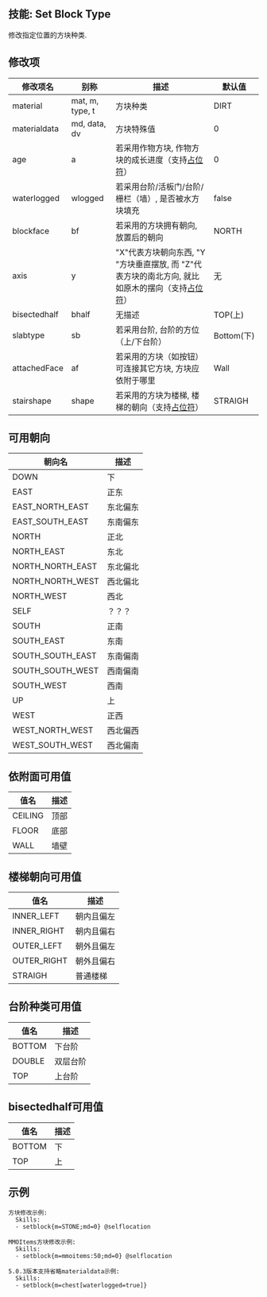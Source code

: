 技能: Set Block Type
--------------------------

修改指定位置的方块种类.

修改项
----------

| 修改项名 | 别称    | 描述                                                                                                    | 默认值 |
|-----------|------------|----------------------------------------------------------------------------------------------------------------|---------------|
| material  | mat, m, type, t | 方块种类 | DIRT          |
| materialdata      | md, data, dv      | 方块特殊值           | 0             |
| age | a | 若采用作物方块, 作物方块的成长进度（支持[占位符](/技能/占位符)） | 0             |
| waterlogged | wlogged | 若采用台阶/活板门/台阶/栅栏（墙）, 是否被水方块填充 | false  |
| blockface | bf | 若采用的方块拥有朝向, 放置后的朝向 | NORTH  |
| axis | y | "X"代表方块朝向东西, "Y "方块垂直摆放, 而 "Z"代表方块的南北方向, 就比如原木的摆向（支持[占位符](/技能/占位符)） | 无             |
| bisectedhalf | bhalf | 无描述 | TOP(上)  |
| slabtype | sb | 若采用台阶, 台阶的方位（上/下台阶） | Bottom(下)  |
| attachedFace | af | 若采用的方块（如按钮）可连接其它方块, 方块应依附于哪里 | Wall |
| stairshape | shape | 若采用的方块为楼梯, 楼梯的朝向（支持[占位符](/技能/占位符)） | STRAIGH |

可用朝向
-------

| 朝向名 | 描述 |
| - | - |
| DOWN | 下 |
| EAST| 正东 |
| EAST_NORTH_EAST | 东北偏东 |
| EAST_SOUTH_EAST| 东南偏东 |
| NORTH| 正北 |
| NORTH_EAST | 东北 |
| NORTH_NORTH_EAST | 东北偏北 |
| NORTH_NORTH_WEST | 西北偏北 |
| NORTH_WEST | 西北 |
| SELF | ？？？ |
| SOUTH | 正南 |
| SOUTH_EAST | 东南 |
| SOUTH_SOUTH_EAST | 东南偏南 |
| SOUTH_SOUTH_WEST | 西南偏南 |
| SOUTH_WEST | 西南 |
| UP | 上 |
| WEST | 正西 |
| WEST_NORTH_WEST| 西北偏西|
| WEST_SOUTH_WEST | 西北偏南|

依附面可用值
-----

| 值名 | 描述 |
| - | - |
| CEILING | 顶部 |
| FLOOR | 底部 |
| WALL | 墙壁 |

楼梯朝向可用值
-----

| 值名 | 描述 |
| - | - |
| INNER_LEFT | 朝内且偏左 |
| INNER_RIGHT | 朝内且偏右 |
| OUTER_LEFT | 朝外且偏左 |
| OUTER_RIGHT | 朝外且偏右 |
| STRAIGH | 普通楼梯 |

台阶种类可用值
-----

| 值名 | 描述 |
| - | - |
| BOTTOM | 下台阶 |
| DOUBLE | 双层台阶 |
| TOP | 上台阶 |

bisectedhalf可用值
-----

| 值名 | 描述 |
| - | - |
| BOTTOM | 下 |
| TOP | 上 |

示例
--------

    方块修改示例:
      Skills:
      - setblock{m=STONE;md=0} @selflocation

    MMOItems方块修改示例:
      Skills:
      - setblock{m=mmoitems:50;md=0} @selflocation

    5.0.3版本支持省略materialdata示例:
      Skills:
      - setblock{m=chest[waterlogged=true]}